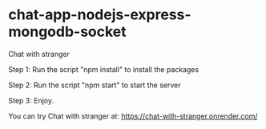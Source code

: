 # chat-app-nodejs-express-mongodb-socket
Chat with stranger 

Step 1: Run the script "npm install" to install the packages

Step 2: Run the script "npm start" to start the server

Step 3: Enjoy.

You can try Chat with stranger at: https://chat-with-stranger.onrender.com/
